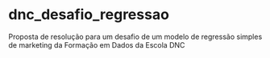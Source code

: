 # dnc_desafio_regressao
Proposta de resolução para um desafio de um modelo de regressão simples de marketing da Formação em Dados da Escola DNC
